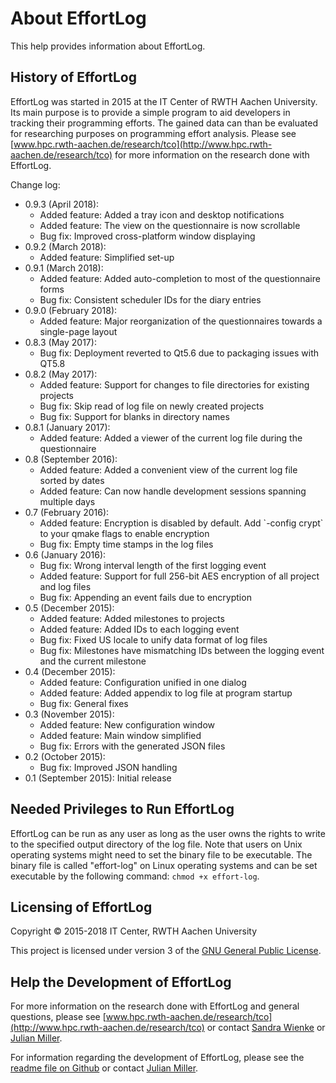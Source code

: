 <!--
  Copyright (c) 2015-2018 by IT Center, RWTH Aachen University

  This file is part of EffortLog, a tool for collecting software
  development effort.

  EffortLog is free software: you can redistribute it and/or modify
  it under the terms of the GNU General Public License as published by
  the Free Software Foundation, either version 3 of the License, or
  (at your option) any later version.

  EffortLog is distributed in the hope that it will be useful,
  but WITHOUT ANY WARRANTY; without even the implied warranty of
  MERCHANTABILITY or FITNESS FOR A PARTICULAR PURPOSE.  See the
  GNU General Public License for more details.

  You should have received a copy of the GNU General Public License
  along with EffortLog.  If not, see <http://www.gnu.org/licenses/>.
-->

# About EffortLog

This help provides information about EffortLog.

## History of EffortLog

EffortLog was started in 2015 at the IT Center of RWTH Aachen
University. Its main purpose is to provide a simple program to aid
developers in tracking their programming efforts. The gained data can
than be evaluated for researching purposes on programming effort
analysis. Please see
[www.hpc.rwth-aachen.de/research/tco](http://www.hpc.rwth-aachen.de/research/tco)
for more information on the research done with EffortLog.

Change log:

-   0.9.3 (April 2018):
    -   Added feature: Added a tray icon and desktop notifications
    -   Added feature: The view on the questionnaire is now scrollable
    -   Bug fix: Improved cross-platform window displaying
-   0.9.2 (March 2018):
    -   Added feature: Simplified set-up
-   0.9.1 (March 2018):
    -   Added feature: Added auto-completion to most of the
        questionnaire forms
    -   Bug fix: Consistent scheduler IDs for the diary entries
-   0.9.0 (February 2018):
    -   Added feature: Major reorganization of the questionnaires
        towards a single-page layout
-   0.8.3 (May 2017):
    -   Bug fix: Deployment reverted to Qt5.6 due to packaging issues
        with QT5.8
-   0.8.2 (May 2017):
    -   Added feature: Support for changes to file directories for
        existing projects
    -   Bug fix: Skip read of log file on newly created projects
    -   Bug fix: Support for blanks in directory names
-   0.8.1 (January 2017):
    -   Added feature: Added a viewer of the current log file during the
        questionnaire
-   0.8 (September 2016):
    -   Added feature: Added a convenient view of the current log file
        sorted by dates
    -   Added feature: Can now handle development sessions spanning
        multiple days
-   0.7 (February 2016):
    -   Added feature: Encryption is disabled by default. Add \`-config
        crypt\` to your qmake flags to enable encryption
    -   Bug fix: Empty time stamps in the log files
-   0.6 (January 2016):
    -   Bug fix: Wrong interval length of the first logging event
    -   Added feature: Support for full 256-bit AES encryption of all
        project and log files
    -   Bug fix: Appending an event fails due to encryption
-   0.5 (December 2015):
    -   Added feature: Added milestones to projects
    -   Added feature: Added IDs to each logging event
    -   Bug fix: Fixed US locale to unify data format of log files
    -   Bug fix: Milestones have mismatching IDs between the logging
        event and the current milestone
-   0.4 (December 2015):
    -   Added feature: Configuration unified in one dialog
    -   Added feature: Added appendix to log file at program startup
    -   Bug fix: General fixes
-   0.3 (November 2015):
    -   Added feature: New configuration window
    -   Added feature: Main window simplified
    -   Bug fix: Errors with the generated JSON files
-   0.2 (October 2015):
    -   Bug fix: Improved JSON handling
-   0.1 (September 2015): Initial release

## Needed Privileges to Run EffortLog

EffortLog can be run as any user as long as the user owns the rights to
write to the specified output directory of the log file. Note that users
on Unix operating systems might need to set the binary file to be
executable. The binary file is called "effort-log" on Linux operating
systems and can be set executable by the following command:
`chmod +x effort-log`.

## Licensing of EffortLog

Copyright © 2015-2018 IT Center, RWTH Aachen University

This project is licensed under version 3 of the [GNU General Public
License](http://www.gnu.org/licenses/).

## Help the Development of EffortLog

For more information on the research done with EffortLog and general
questions, please see
[www.hpc.rwth-aachen.de/research/tco](http://www.hpc.rwth-aachen.de/research/tco)
or contact [Sandra Wienke](mailto:wienke@itc.rwth-aachen.de) or [Julian
Miller](mailto:miller@itc.rwth-aachen.de).

For information regarding the development of EffortLog, please see the
[readme file on
Github](https://github.com/julianmi/effort-log#developing-and-contributing-to-effortlog)
or contact [Julian Miller](mailto:miller@itc.rwth-aachen.de).
